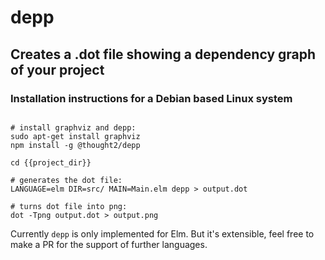 # depp

## Creates a .dot file showing a dependency graph of your project


### Installation instructions for a Debian based Linux system 

```

# install graphviz and depp: 
sudo apt-get install graphviz
npm install -g @thought2/depp

cd {{project_dir}}

# generates the dot file:
LANGUAGE=elm DIR=src/ MAIN=Main.elm depp > output.dot

# turns dot file into png:
dot -Tpng output.dot > output.png

```

Currently `depp` is only implemented for Elm. But it's extensible, feel free to make a PR for the support of further languages.
